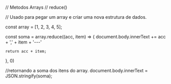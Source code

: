 
// Metodos Arrays
// reduce()

// Usado para pegar um array e criar uma nova estrutura de dados.

const array = [1, 2, 3, 4, 5];

const soma = array.reduce((acc, item) => {
    document.body.innerText += acc + ',' + item + '---'

    return acc + item; 
}, 0)

//retornando a soma dos itens do array.
document.body.innerText = JSON.stringify(soma);


